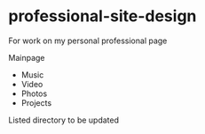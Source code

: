 professional-site-design
========================

For work on my personal professional page


Mainpage
  - Music
  - Video
  - Photos
  - Projects
  
Listed directory to be updated
